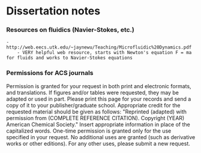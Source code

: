 # Dissertation notes


### Resources on fluidics (Navier-Stokes, etc.)
	- http://web.eecs.utk.edu/~jaynewu/Teaching/Microfluidic%20Dynamics.pdf
		- VERY helpful web resource, starts with Newton's equation F = ma for fluids and works to Navier-Stokes equations




### Permissions for ACS journals
Permission is granted for your request in both print and electronic formats, and translations.
If figures and/or tables were requested, they may be adapted or used in part.
Please print this page for your records and send a copy of it to your publisher/graduate school.
Appropriate credit for the requested material should be given as follows: "Reprinted (adapted) with permission from (COMPLETE REFERENCE CITATION). Copyright (YEAR) American Chemical Society." Insert appropriate information in place of the capitalized words.
One-time permission is granted only for the use specified in your request. No additional uses are granted (such as derivative works or other editions). For any other uses, please submit a new request.
